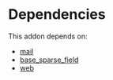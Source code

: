 # Dependencies

This addon depends on:

- [mail](https://github.com/bringout/oca-ocb-core)
- [base_sparse_field](https://github.com/bringout/oca-ocb-core)
- [web](https://github.com/bringout/oca-ocb-core)
